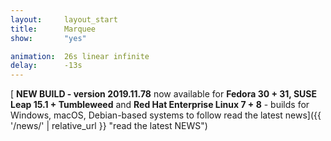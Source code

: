 ```yaml
---
layout:		layout_start
title:		Marquee
show:		"yes"

animation:	26s linear infinite
delay:		-13s
---
```

[<span class="icon fa-bullhorn"></span> **NEW BUILD - version 2019.11.78** now available for **Fedora 30 + 31, SUSE Leap 15.1 + Tumbleweed** and **Red Hat Enterprise Linux 7 + 8** - builds for Windows, macOS, Debian-based systems to follow <span class="icon fa-code"></span> read the latest news]({{ '/news/' | relative_url }} "read the latest NEWS")